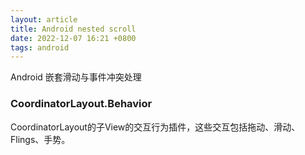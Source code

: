 ```yaml
---
layout: article
title: Android nested scroll
date: 2022-12-07 16:21 +0800
tags: android
---
```


Android 嵌套滑动与事件冲突处理

<!--more-->



### CoordinatorLayout.Behavior

CoordinatorLayout的子View的交互行为插件，这些交互包括拖动、滑动、Flings、手势。

